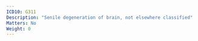 ```yaml
---
ICD10: G311
Description: "Senile degeneration of brain, not elsewhere classified"
Matters: No
Weight: 0
---
```


